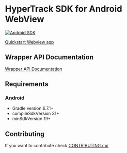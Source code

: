 # HyperTrack SDK for Android WebView


[![Android SDK](https://img.shields.io/badge/Android%20SDK-7.0.5-brightgreen.svg)](https://github.com/hypertrack/sdk-android)

[Quickstart Webview app](https://github.com/hypertrack/quickstart-webview)

## Wrapper API Documentation

[Wrapper API Documentation](./API_REFERENCE.md)

## Requirements

### Android

- Gradle version 6.7.1+
- compileSdkVersion 31+
- minSdkVersion 19+
  
## Contributing

If you want to contribute check [CONTRIBUTING.md](CONTRIBUTING.md)
